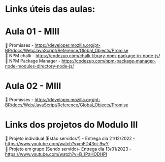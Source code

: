 # Links úteis das aulas:

# Aula 01 - MIII
📌 Promisses - https://developer.mozilla.org/pt-BR/docs/Web/JavaScript/Reference/Global_Objects/Promise <br>
📌 NPM chalk - https://codezup.com/chalk-library-npm-package-in-node-js/ <br>
📌 NPM Package Manager - https://codezup.com/npm-package-manager-node-modules-directory-node-js/ <br>

# Aula 02 - MIII
📌 Promisses - https://developer.mozilla.org/pt-BR/docs/Web/JavaScript/Reference/Global_Objects/Promise <br>


# Links dos projetos do Modulo III
📌 Projeto individual (Estão servidos?) - Entrega dia 21/12/2022 - https://www.youtube.com/watch?v=mFD43nj-9wY <br>
📌 Projeto em grupo (Sendo servido)- Entrega dia 13/01/2023 - https://www.youtube.com/watch?v=B_IPzHODHPI
